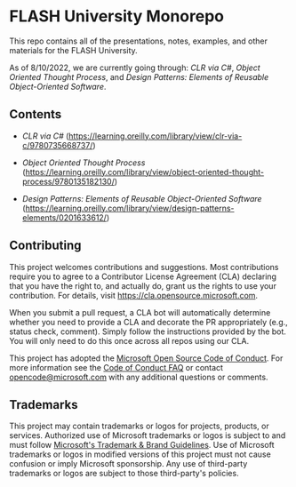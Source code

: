 # FLASH University Monorepo

This repo contains all of the presentations, notes, examples, and other materials for
the FLASH University.

As of 8/10/2022, we are currently going through: _CLR via C#_, _Object Oriented Thought Process_,
and _Design Patterns: Elements of Reusable Object-Oriented Software_.
## Contents

- _CLR via C#_ (https://learning.oreilly.com/library/view/clr-via-c/9780735668737/)

- _Object Oriented Thought Process_ (https://learning.oreilly.com/library/view/object-oriented-thought-process/9780135182130/)

- _Design Patterns: Elements of Reusable Object-Oriented Software_ (https://learning.oreilly.com/library/view/design-patterns-elements/0201633612/)

## Contributing

This project welcomes contributions and suggestions.  Most contributions require you to agree to a
Contributor License Agreement (CLA) declaring that you have the right to, and actually do, grant us
the rights to use your contribution. For details, visit https://cla.opensource.microsoft.com.

When you submit a pull request, a CLA bot will automatically determine whether you need to provide
a CLA and decorate the PR appropriately (e.g., status check, comment). Simply follow the instructions
provided by the bot. You will only need to do this once across all repos using our CLA.

This project has adopted the [Microsoft Open Source Code of Conduct](https://opensource.microsoft.com/codeofconduct/).
For more information see the [Code of Conduct FAQ](https://opensource.microsoft.com/codeofconduct/faq/) or
contact [opencode@microsoft.com](mailto:opencode@microsoft.com) with any additional questions or comments.

## Trademarks

This project may contain trademarks or logos for projects, products, or services. Authorized use of Microsoft 
trademarks or logos is subject to and must follow 
[Microsoft's Trademark & Brand Guidelines](https://www.microsoft.com/en-us/legal/intellectualproperty/trademarks/usage/general).
Use of Microsoft trademarks or logos in modified versions of this project must not cause confusion or imply Microsoft sponsorship.
Any use of third-party trademarks or logos are subject to those third-party's policies.
